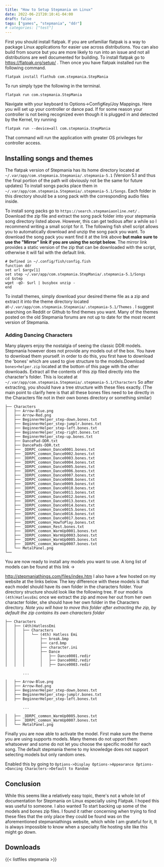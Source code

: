```yaml
---
title: "How to Setup Stepmania on Linux"
date: 2022-06-21T20:10:41-04:00
draft: false
tags: ["games", "stepmania", "ddr"]
# categories: ["test"]
---
```

First you should install flatpak. If you are unfamiliar flatpak is a way to package Linux applications for easier use across distributions. You can also build from source but you are more likely to run into an issue and not all distributions are well documented for building. To install flatpak go to https://flatpak.org/setup/ . Then  once you have flatpak installed run the following command.
```
flatpak install flathub com.stepmania.StepMania
```
To run simply type the following in the terminal.
```
flatpak run com.stepmania.StepMania
```
Navigate with your keyboard to Options->ConfigKey/Joy Mappings. Here you will set up  your controller or dance pad.
If for some reason your controller is not being recognized even though it is plugged in and detected by the Kernel,  try running
```
flatpak run --device=all com.stepmania.StepMania
```
That command will run the application  with greater OS  privileges for controller access.

## Installing songs and themes

The flatpak version of Stepmania  has its home directory located at
`~/.var/app/com.stepmania.Stepmania/.stepmania-5.1`
(Version 5.1  and thus the final portion of the path will obviously not be the same for future updates)
To install songs packs place them in `~/.var/app/com.stepmania.Stepmania/.stepmania-5.1/Songs`.  Each folder in this directory should be a song pack with the corresponding audio files inside.

To install song packs go to `https://search.stepmaniaonline.net/` . Download the zip file and extract the song pack folder into your stepmania song directory listed above.  However, this can get tedious after a while so I recommend writing a small script for it. The following fish shell script allows you to automatically download and unzip the song pack you want.
To download the song pack you want find it at the link above **but make sure to use the "Mirror" link if you are using the script below.** The mirror link provides a static version of the zip  that can be downloaded with the script,  otherwise it will fail with the default link.
```
# Defined in ~/.config/fish/config.fish 
function ddr
set url $argv[1]
set step ~/.var/app/com.stepmania.StepMania/.stepmania-5.1/Songs
cd $step
wget -qO- $url | busybox unzip -
end
```

To install themes,  simply download your desired theme file as a zip and extract it into the theme directory located at`~/.var/app/com.stepmania.Stepmania/.stepmania-5.1/Themes` .  I suggest searching on Reddit or Github  to find themes you want. Many of the themes posted on the old Stepmania forums are not up to date for the most recent version of  Stepmania. 

### Adding Dancing Characters
Many players enjoy  the nostalgia of seeing the classic DDR models. Stepmania  however does not provide any models out of the box. You have to download  them yourself. in order to do this, you first have to download the 'bones' which are used to give structure to the models.Download `bones+helper.zip`  located at the bottom of this page with the other downloads. Extract all the contents of this zip filed directly into the character's folder. This is located at
`~/.var/app/com.stepmania.Stepmania/.stepmania-5.1/Characters`
So after extracting, you should have a tree structure with these files exactly. (The main point to clarify here is that all these bones files need to be directly in the Characters file not in their own bones directory or something similar)
```
├── Characters
│   ├── Arrow-Blue.png
│   ├── Arrow-Red.png
│   ├── BeginnerHelper_step-down.bones.txt
│   ├── BeginnerHelper_step-jumplr.bones.txt
│   ├── BeginnerHelper_step-left.bones.txt
│   ├── BeginnerHelper_step-right.bones.txt
│   ├── BeginnerHelper_step-up.bones.txt
│   ├── DancePad-DDR.txt
│   ├── DancePads-DDR.txt
│   ├── _DDRPC_common_Dance0001.bones.txt
│   ├── _DDRPC_common_Dance0002.bones.txt
│   ├── _DDRPC_common_Dance0003.bones.txt
│   ├── _DDRPC_common_Dance0004.bones.txt
│   ├── _DDRPC_common_Dance0005.bones.txt
│   ├── _DDRPC_common_Dance0006.bones.txt
│   ├── _DDRPC_common_Dance0007.bones.txt
│   ├── _DDRPC_common_Dance0008.bones.txt
│   ├── _DDRPC_common_Dance0009.bones.txt
│   ├── _DDRPC_common_Dance0010.bones.txt
│   ├── _DDRPC_common_Dance0011.bones.txt
│   ├── _DDRPC_common_Dance0012.bones.txt
│   ├── _DDRPC_common_Dance0013.bones.txt
│   ├── _DDRPC_common_Dance0014.bones.txt
│   ├── _DDRPC_common_Dance0015.bones.txt
│   ├── _DDRPC_common_Dance0016.bones.txt
│   ├── _DDRPC_common_Dance0017.bones.txt
│   ├── _DDRPC_common_HowToPlay.bones.txt
│   ├── _DDRPC_common_Rest.bones.txt
│   ├── _DDRPC_common_WarmUp0001.bones.txt
│   ├── _DDRPC_common_WarmUp0003.bones.txt
│   ├── _DDRPC_common_WarmUp0005.bones.txt
│   ├── _DDRPC_common_WarmUp0007.bones.txt
│   └── MetalPanel.png
└──
```
You are now ready to install any models you want to use. A long list of models can be found at this link ->

http://stepmaniathings.com/files/index.htm
I also have a few hosted on my website at the links below.
The key difference with these models is that each model should have its own folder in the characters folder. Your directory structure should look like the following tree. If our model is `(4th)HatlessEmi` once we extract the zip and move her out from her own character folder, she should have her own folder in the Characters directory. *Note you will have to move this folder after extracting the zip, by default the zip contains its own characters folder*

```
├── Characters
│   ├── (4th)HatlessEmi
│   │   ├── Characters
│   │   │   └── (4th) Hatless Emi
│   │   │       ├── break.bmp
│   │   │       ├── card.bmp
│   │   │       ├── character.ini
│   │   │       ├── Dance
│   │   │       │   ├── Dance0001.redir
│   │   │       │   ├── Dance0002.redir
│   │   │       │   ├── Dance0003.redir
        
        ...

│   ├── Arrow-Blue.png
│   ├── Arrow-Red.png
│   ├── BeginnerHelper_step-down.bones.txt
│   ├── BeginnerHelper_step-jumplr.bones.txt
│   ├── BeginnerHelper_step-left.bones.txt

        ...

│   ├── _DDRPC_common_WarmUp0005.bones.txt
│   ├── _DDRPC_common_WarmUp0007.bones.txt
│   └── MetalPanel.png
```
Finally you are now able to activate the model.  First make sure the theme you are using supports models. Many themes do not upport them whatsoever and some do not let you choose the specific model for each song. The default stepmania theme to my knowledge does not support selecting models but only random ones.

Enabled this by going to `Options->Display Options->Appearance Options->Dancing Characters->Default to Random`

## Conclusion
 While this seems like a relatively easy topic, there's not a whole lot of documentation for Stepmania on Linux especially using Flatpak. I hoped this was useful to someone. I also wanted To start backing up some of the models and bones zip files. I found it rather concerning when trying to find these files that the only place they could be found was on the aforementioned stepmaniathings website,  which while I am grateful for it,  It is always impossible to know when a specialty file hosting site like this might go down.

## Downloads
{{< listfiles stepmania >}}
